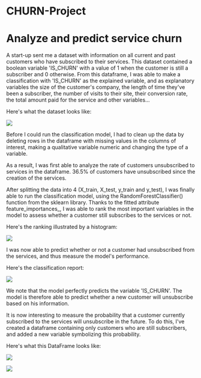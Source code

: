 # CHURN-Project
# Analyze and predict service churn

A start-up sent me a dataset with information on all current and past customers who have subscribed to their services. This dataset contained a boolean variable 'IS_CHURN' with a value of 1 when the customer is still a subscriber and 0 otherwise. 
From this dataframe, I was able to make a classification with 'IS_CHURN' as the explained variable, and as explanatory variables the size of the customer's company, the length of time they've been a subscriber, the number of visits to their site, their conversion rate, the total amount paid for the service and other variables...

Here's what the dataset looks like:

![](https://github.com/Mougly9/CHURN-Project/blob/main/Dataframe%20visualization.png)

Before I could run the classification model, I had to clean up the data by deleting rows in the dataframe with missing values in the columns of interest, making a qualitative variable numeric and changing the type of a variable.

As a result, I was first able to analyze the rate of customers unsubscribed to services in the dataframe. 36.5% of customers have unsubscribed since the creation of the services.

After splitting the data into 4 (X_train, X_test, y_train and y_test), I was finally able to run the classification model, using the RandomForestClassifier() function from the sklearn library. 
Thanks to the fitted attribute feature_importances_, I was able to rank the most important variables in the model to assess whether a customer still subscribes to the services or not.

Here's the ranking illustrated by a histogram:

![](https://github.com/Mougly9/CHURN-Project/blob/main/Ranking%20importance%20bar%20chart.png)

I was now able to predict whether or not a customer had unsubscribed from the services, and thus measure the model's performance.

Here's the classification report: 

![](https://github.com/Mougly9/CHURN-Project/blob/main/Classification_report.png)

We note that the model perfectly predicts the variable 'IS_CHURN'. The model is therefore able to predict whether a new customer will unsubscribe based on his information.

It is now interesting to measure the probability that a customer currently subscribed to the services will unsubscribe in the future. 
To do this, I've created a dataframe containing only customers who are still subscribers, and added a new variable symbolizing this probability.

Here's what this DataFrame looks like:

![](https://github.com/Mougly9/CHURN-Project/blob/main/Clients%20churn%20probability.png)

![](https://github.com/Mougly9/CHURN-Project/blob/main/Correlation%20matrix.png)

